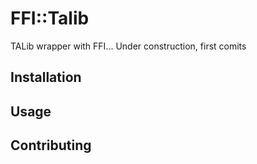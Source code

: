 # FFI::Talib

TALib wrapper with FFI... Under construction, first comits

## Installation

## Usage

## Contributing
